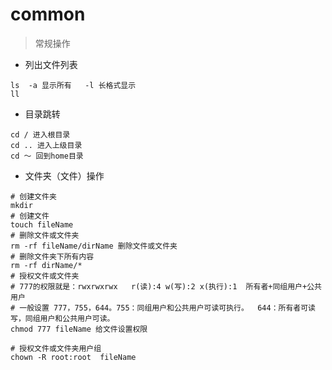 # common
> 常规操作
- 列出文件列表
```shell script
ls  -a 显示所有   -l 长格式显示
ll
```
- 目录跳转
```shell script
cd / 进入根目录
cd .. 进入上级目录
cd ～ 回到home目录
```
- 文件夹（文件）操作
```shell script
# 创建文件夹
mkdir 
# 创建文件
touch fileName 
# 删除文件或文件夹
rm -rf fileName/dirName 删除文件或文件夹
# 删除文件夹下所有内容
rm -rf dirName/*  
# 授权文件或文件夹   
# 777的权限就是：rwxrwxrwx   r(读):4 w(写):2 x(执行):1  所有者+同组用户+公共用户 
# 一般设置 777，755，644。755：同组用户和公共用户可读可执行。  644：所有者可读写，同组用户和公共用户可读。
chmod 777 fileName 给文件设置权限

# 授权文件或文件夹用户组
chown -R root:root  fileName
```
